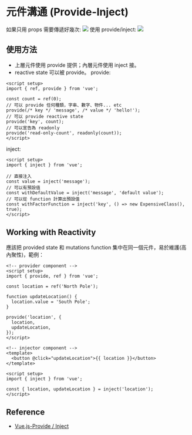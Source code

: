 # 元件溝通 (Provide-Inject)

如果只用 props 需要傳遞好幾次:
![](https://vuejs.org/assets/prop-drilling.11201220.png)
使用 provide/inject:
![](https://vuejs.org/assets/provide-inject.3e0505e4.png)

## 使用方法

- 上層元件使用 provide 提供；內層元件使用 inject 接。
- reactive state 可以被 provide。
  provide:

```vue
<script setup>
import { ref, provide } from 'vue';

const count = ref(0);
// 可以 provide 任何種類，字串、數字、物件... etc
provide(/* key */ 'message', /* value */ 'hello!');
// 可以 provide reactive state
provide('key', count);
// 可以宣告為 readonly
provide('read-only-count', readonly(count));
</script>
```

inject:

```vue
<script setup>
import { inject } from 'vue';

// 直接注入
const value = inject('message');
// 可以有預設值
const withDefaultValue = inject('message', 'default value');
// 可以從 function 計算出預設值
const withFactorFunction = inject('key', () => new ExpensiveClass(), true);
</script>
```

## Working with Reactivity

應該把 provided state 和 mutations function 集中在同一個元件，易於維護(高內聚性)，範例：

```vue
<!-- provider component -->
<script setup>
import { provide, ref } from 'vue';

const location = ref('North Pole');

function updateLocation() {
  location.value = 'South Pole';
}

provide('location', {
  location,
  updateLocation,
});
</script>
```

```vue
<!-- injector component -->
<template>
  <button @click="updateLocation">{{ location }}</button>
</template>

<script setup>
import { inject } from 'vue';

const { location, updateLocation } = inject('location');
</script>
```

## Reference

- [Vue.js-Provide / Inject](https://vuejs.org/guide/components/provide-inject.html)
